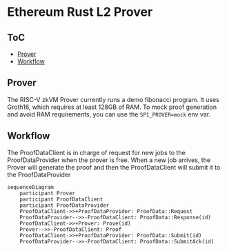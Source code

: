 # Ethereum Rust L2 Prover

## ToC

- [Prover](#prover)
- [Workflow](#workflow)

## Prover

The RISC-V zkVM Prover currently runs a demo fibonacci program. It uses Groth16, which requires at least 128GB of RAM. To mock proof generation and avoid RAM requirements, you can use the `SP1_PROVER=mock` env var.

## Workflow

The ProofDataClient is in charge of request for new jobs to the ProofDataProvider when the prover is free. When a new job arrives, the Prover will generate the proof and then the ProofDataClient will submit it to the ProofDataProvider

```mermaid
sequenceDiagram
    participant Prover
    participant ProofDataClient
    participant ProofDataProvider
    ProofDataClient->>+ProofDataProvider: ProofData::Request
    ProofDataProvider-->>-ProofDataClient: ProofData::Response(id)
    ProofDataClient->>+Prover: Prove(id)
    Prover-->>-ProofDataClient: Proof
    ProofDataClient->>+ProofDataProvider: ProofData::Submit(id)
    ProofDataProvider-->>-ProofDataClient: ProofData::SubmitAck(id)
```

